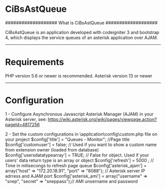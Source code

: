 # CiBsAstQueue
###################
What is CiBsAstQueue
###################

CiBsAstQueue is an application developed with codeigniter 3 and bootstrap 4, which displays the service queues
of an asterisk application over AJAM.

*******************
# Requirements


PHP version 5.6 or newer is recommended.
Asterisk version 13 or newer

*******************
# Configuration

1 - Configure Asynchronous Javascript Asterisk Manager (AJAM) in your Asterisk server, see: https://wiki.asterisk.org/wiki/pages/viewpage.action?pageId=4817256

2 - Set the custom configurations in \application\config\custom.php file on your project
	$config['title'] =  "Queues - Monitor";  //Page title
	$config['customuser'] = false; // Used if you want to show a custom name from extension owner (loaded from database)
	$config['usersdatatypearray'] =  TRUE;  // False for object. Used if your users' data return type is an array or object
	$config['refresh'] =  5000  ;  // Time in milisecongs to refresh page queue
	$config['asterisk_ajam'] = array("host" => "172.20.18.91", "port" => "8088"); // Asterisk server IP adrress and AJAM port 
	$config['asterisk_ami'] = array("username" => "snep", "secret" => "sneppass");// AMI unsername and password

